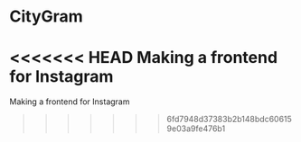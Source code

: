CityGram
========

<<<<<<< HEAD
Making a frontend for Instagram
=======
Making a frontend for Instagram
>>>>>>> 6fd7948d37383b2b148bdc606159e03a9fe476b1
